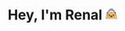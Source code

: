 <h1 id="header" align="center"> Hey, I'm Renal <img src="https://github.com/JoKeRooo7/JoKeRooo7/blob/main/image/cat_in_shark.png" alt="emoji_cat_in_shark" width="24" height="24"></h1>



